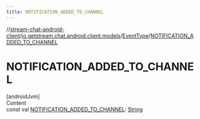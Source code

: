 ```yaml
---
title: NOTIFICATION_ADDED_TO_CHANNEL
---
```

//[stream-chat-android-client](../../../index.md)/[io.getstream.chat.android.client.models](../index.md)/[EventType](index.md)/[NOTIFICATION_ADDED_TO_CHANNEL](NOTIFICATION_ADDED_TO_CHANNEL.md)



# NOTIFICATION_ADDED_TO_CHANNEL  
[androidJvm]  
Content  
const val [NOTIFICATION_ADDED_TO_CHANNEL](NOTIFICATION_ADDED_TO_CHANNEL.md): [String](https://kotlinlang.org/api/latest/jvm/stdlib/kotlin/-string/index.html)  



